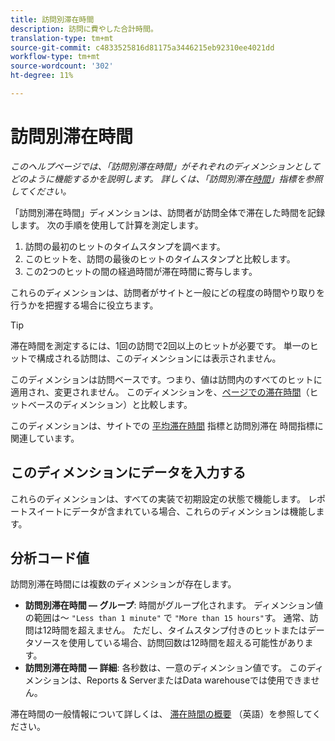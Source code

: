 ```yaml
---
title: 訪問別滞在時間
description: 訪問に費やした合計時間。
translation-type: tm+mt
source-git-commit: c4833525816d81175a3446215eb92310ee4021dd
workflow-type: tm+mt
source-wordcount: '302'
ht-degree: 11%

---
```



# 訪問別滞在時間

*このヘルプページでは、「訪問別滞在時間」がそれぞれのディメンションとしてどのように機能するかを説明します。 詳しくは、「訪問別滞在[時間](../metrics/time-spent-per-visit.md)」指標を参照してください。*

「訪問別滞在時間」ディメンションは、訪問者が訪問全体で滞在した時間を記録します。 次の手順を使用して計算を測定します。

1. 訪問の最初のヒットのタイムスタンプを調べます。
2. このヒットを、訪問の最後のヒットのタイムスタンプと比較します。
3. この2つのヒットの間の経過時間が滞在時間に寄与します。

これらのディメンションは、訪問者がサイトと一般にどの程度の時間やり取りを行うかを把握する場合に役立ちます。

>[!TIP]
>
>滞在時間を測定するには、1回の訪問で2回以上のヒットが必要です。 単一のヒットで構成される訪問は、このディメンションには表示されません。

このディメンションは訪問ベースです。つまり、値は訪問内のすべてのヒットに適用され、変更されません。 このディメンションを、[ページでの滞在時間](time-spent-on-page.md)（ヒットベースのディメンション）と比較します。

このディメンションは、サイトでの [平均滞在時間](../metrics/average-time-on-site.md) 指標と訪問別滞在 [](../metrics/time-spent-per-visit.md) 時間指標に関連しています。

## このディメンションにデータを入力する

これらのディメンションは、すべての実装で初期設定の状態で機能します。 レポートスイートにデータが含まれている場合、これらのディメンションは機能します。

## 分析コード値

訪問別滞在時間には複数のディメンションが存在します。

* **訪問別滞在時間 — グループ**: 時間がグループ化されます。 ディメンション値の範囲は～ `"Less than 1 minute"` で `"More than 15 hours"`す。 通常、訪問は12時間を超えません。 ただし、タイムスタンプ付きのヒットまたはデータソースを使用している場合、訪問回数は12時間を超える可能性があります。
* **訪問別滞在時間 — 詳細**: 各秒数は、一意のディメンション値です。 このディメンションは、Reports &amp; ServerまたはData warehouseでは使用できません。

滞在時間の一般情報について詳しくは、 [滞在時間の概要](../metrics/time-spent.md) （英語）を参照してください。
